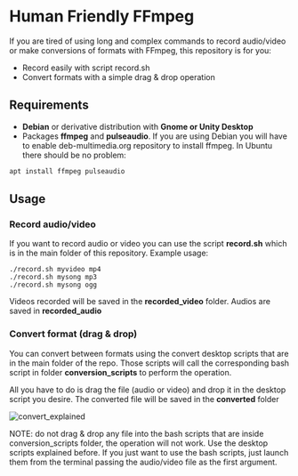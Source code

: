 Human Friendly FFmpeg
=======================

If you are tired of using long and complex commands to record audio/video or make conversions of formats with FFmpeg, this repository is for you:

* Record easily with script record.sh
* Convert formats with a simple drag & drop operation

## Requirements

* **Debian** or derivative distribution with **Gnome or Unity Desktop**
* Packages **ffmpeg** and **pulseaudio**. If you are using Debian you will have to enable deb-multimedia.org repository to install ffmpeg. In Ubuntu there should be no problem:

```bash
apt install ffmpeg pulseaudio
```

## Usage

### Record audio/video

If you want to record audio or video you can use the script **record.sh** which is in the main folder of this repository. Example usage:

```
./record.sh myvideo mp4
./record.sh mysong mp3
./record.sh mysong ogg
```

Videos recorded will be saved in the **recorded_video** folder. Audios are saved in **recorded_audio**

### Convert format (drag & drop)

You can convert between formats using the convert desktop scripts that are in the main folder of the repo. Those scripts will call the corresponding bash script in folder **conversion_scripts** to perform the operation.

All you have to do is drag the file (audio or video) and drop it in the desktop script you desire. The converted file will be saved in the **converted** folder

![convert_explained](https://user-images.githubusercontent.com/12804701/28250486-395f1594-6a6a-11e7-94a2-f75083d0700a.gif)

NOTE: do not drag & drop any file into the bash scripts that are inside conversion_scripts folder, the operation will not work. Use the desktop scripts explained before. If you just want to use the bash scripts, just launch them from the terminal passing the audio/video file as the first argument.